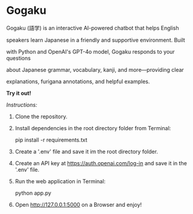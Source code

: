 # Gogaku

Gogaku (語学) is an interactive AI-powered chatbot that helps English 

speakers learn Japanese in a friendly and supportive environment. Built

with Python and OpenAI's GPT-4o model, Gogaku responds to your questions 

about Japanese grammar, vocabulary, kanji, and more—providing clear 

explanations, furigana annotations, and helpful examples.

**Try it out!**

_Instructions:_ 

1. Clone the repository.

2. Install dependencies in the root directory folder from Terminal:
   
     pip install -r requirements.txt

4. Create a '.env' file and save it im the root directory folder. 

5. Create an API key at https://auth.openai.com/log-in and save it in the '.env' file. 

6. Run the web application in Terminal:

     python app.py

7. Open http://127.0.0.1:5000 on a Browser and enjoy! 

